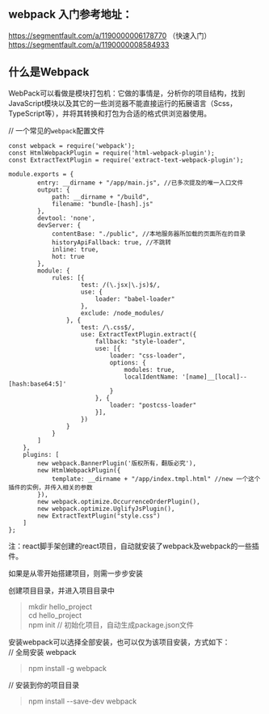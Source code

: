   
webpack 入门参考地址：  
--------------
https://segmentfault.com/a/1190000006178770 （快速入门）  
https://segmentfault.com/a/1190000008584933  
   
  
  
什么是Webpack  
--------------
WebPack可以看做是模块打包机：它做的事情是，分析你的项目结构，找到JavaScript模块以及其它的一些浏览器不能直接运行的拓展语言（Scss，TypeScript等），并将其转换和打包为合适的格式供浏览器使用。  
  
  
  
// 一个常见的`webpack`配置文件  
```nodejs
const webpack = require('webpack');
const HtmlWebpackPlugin = require('html-webpack-plugin');
const ExtractTextPlugin = require('extract-text-webpack-plugin');

module.exports = {
        entry: __dirname + "/app/main.js", //已多次提及的唯一入口文件
        output: {
            path: __dirname + "/build",
            filename: "bundle-[hash].js"
        },
        devtool: 'none',
        devServer: {
            contentBase: "./public", //本地服务器所加载的页面所在的目录
            historyApiFallback: true, //不跳转
            inline: true,
            hot: true
        },
        module: {
            rules: [{
                    test: /(\.jsx|\.js)$/,
                    use: {
                        loader: "babel-loader"
                    },
                    exclude: /node_modules/
                }, {
                    test: /\.css$/,
                    use: ExtractTextPlugin.extract({
                        fallback: "style-loader",
                        use: [{
                            loader: "css-loader",
                            options: {
                                modules: true,
                                localIdentName: '[name]__[local]--[hash:base64:5]'
                            }
                        }, {
                            loader: "postcss-loader"
                        }],
                    })
                }
            }
        ]
    },
    plugins: [
        new webpack.BannerPlugin('版权所有，翻版必究'),
        new HtmlWebpackPlugin({
            template: __dirname + "/app/index.tmpl.html" //new 一个这个插件的实例，并传入相关的参数
        }),
        new webpack.optimize.OccurrenceOrderPlugin(),
        new webpack.optimize.UglifyJsPlugin(),
        new ExtractTextPlugin("style.css")
    ]
};
```
  
注：react脚手架创建的react项目，自动就安装了webpack及webpack的一些插件。  
  
如果是从零开始搭建项目，则需一步步安装  
  
创建项目目录，并进入项目目录中  
> mkdir hello_project  
> cd hello_project  
> npm init // 初始化项目，自动生成package.json文件  
  
安装webpack可以选择全部安装，也可以仅为该项目安装，方式如下：  
// 全局安装  webpack  
> npm install -g webpack   
  
// 安装到你的项目目录    
> npm install --save-dev webpack    
  

  



  







